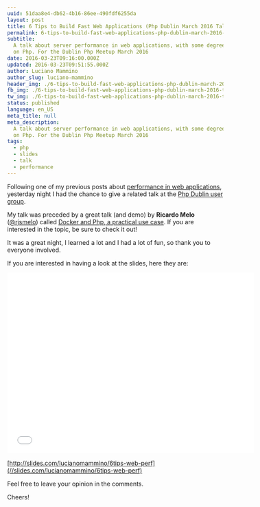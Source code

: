 ```yaml
---
uuid: 51daa8e4-db62-4b16-86ee-490fdf6255da
layout: post
title: 6 Tips to Build Fast Web Applications (Php Dublin March 2016 Talk)
permalink: 6-tips-to-build-fast-web-applications-php-dublin-march-2016-talk/
subtitle:
  A talk about server performance in web applications, with some degree of focus
  on Php. For the Dublin Php Meetup March 2016
date: 2016-03-23T09:16:00.000Z
updated: 2016-03-23T09:51:55.000Z
author: Luciano Mammino
author_slug: luciano-mammino
header_img: ./6-tips-to-build-fast-web-applications-php-dublin-march-2016-talk-min.jpg
fb_img: ./6-tips-to-build-fast-web-applications-php-dublin-march-2016-talk-fb.png
tw_img: ./6-tips-to-build-fast-web-applications-php-dublin-march-2016-talk-tw.png
status: published
language: en_US
meta_title: null
meta_description:
  A talk about server performance in web applications, with some degree of focus
  on Php. For the Dublin Php Meetup March 2016
tags:
  - php
  - slides
  - talk
  - performance
---
```


Following one of my previous posts about [performance in web applications](http://loige.co/6-rules-of-thumb-to-build-blazing-fast-web-applications/), yesterday night I had the chance to give a related talk at the [Php Dublin user group](https://phpdublin.com/).

My talk was preceded by a great talk (and demo) by **Ricardo Melo** ([@rjsmelo](https://twitter.com/rjsmelo)) called [Docker and Php, a practical use case](http://www.slideshare.net/rjsmelo/docker-php-practical-use-case). If you are interested in the topic, be sure to check it out!

It was a great night, I learned a lot and I had a lot of fun, so thank you to everyone involved.

If you are interested in having a look at the slides, here they are:

<iframe src="//slides.com/lucianomammino/6tips-web-perf/embed" width="576" height="420" scrolling="no" frameborder="0" webkitallowfullscreen mozallowfullscreen allowfullscreen></iframe>

[http://slides.com/lucianomammino/6tips-web-perf](//slides.com/lucianomammino/6tips-web-perf)

Feel free to leave your opinion in the comments.

Cheers!
